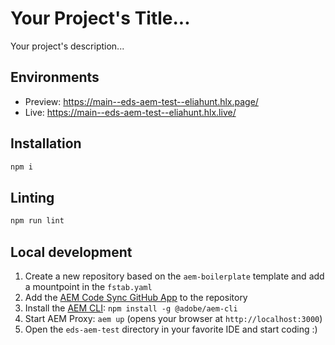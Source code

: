 # Your Project's Title...
Your project's description...

## Environments
- Preview: https://main--eds-aem-test--eliahunt.hlx.page/
- Live: https://main--eds-aem-test--eliahunt.hlx.live/

## Installation

```sh
npm i
```

## Linting

```sh
npm run lint
```

## Local development

1. Create a new repository based on the `aem-boilerplate` template and add a mountpoint in the `fstab.yaml`
1. Add the [AEM Code Sync GitHub App](https://github.com/apps/aem-code-sync) to the repository
1. Install the [AEM CLI](https://github.com/adobe/helix-cli): `npm install -g @adobe/aem-cli`
1. Start AEM Proxy: `aem up` (opens your browser at `http://localhost:3000`)
1. Open the `eds-aem-test` directory in your favorite IDE and start coding :)

